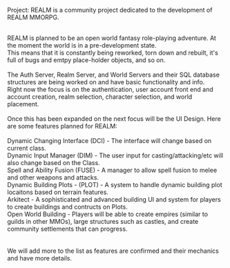 Project: REALM is a community project dedicated to the development of REALM MMORPG.<BR><BR>

REALM is planned to be an open world fantasy role-playing adventure. At the moment the world is in a pre-development state.<br>
This means that it is constantly being reworked, torn down and rebuilt, it's full of bugs and emtpy place-holder objects, and so on.
<BR>
<BR>The Auth Server, Realm Server, and World Servers and their SQL database structures are being worked on and have basic functionality and info.
<BR>
Right now the focus is on the authentication, user account front end and account creation, realm selection, character selection, and world placement.<BR>
<BR>
Once this has been expanded on the next focus will be the UI Design. Here are some features planned for REALM:<BR>
<BR>
Dynamic Changing Interface (DCI) - The interface will change based on current class.<BR>
Dynamic Input Manager (DIM) - The user input for casting/attacking/etc will also change based on the Class.<BR>
Spell and Ability Fusion (FUSE) - A manager to allow spell fusion to melee and other weapons and attacks.<BR>
Dynamic Building Plots - (PLOT) - A system to handle dynamic building plot locaitons based on terrain features.<BR>
Arkitect - A sophisticated and advanced building UI and system for players to create buildings and contructs on Plots. <BR>
Open World Building - Players will be able to create empires (similar to guilds in other MMOs), large structures such as castles, and create community settlements that can progress. <BR>
<BR>
<BR>
We will add more to the list as features are confirmed and their mechanics and have more details.
